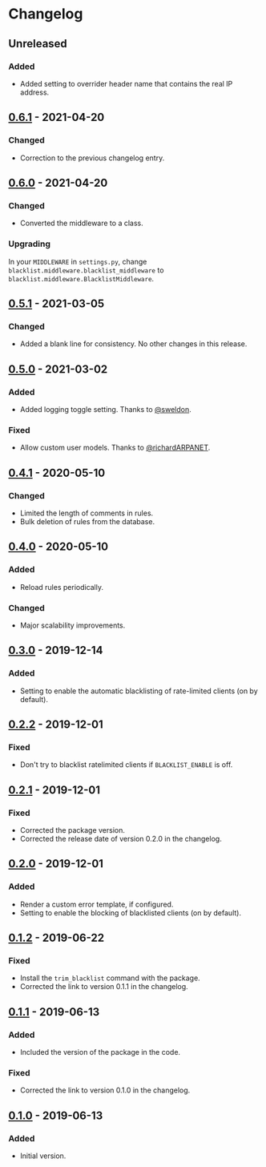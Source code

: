 # Changelog

## Unreleased
### Added
- Added setting to overrider header name that contains the real IP address.

## [0.6.1] - 2021-04-20
### Changed
- Correction to the previous changelog entry.

## [0.6.0] - 2021-04-20
### Changed
- Converted the middleware to a class.

### Upgrading
In your `MIDDLEWARE` in `settings.py`,
change `blacklist.middleware.blacklist_middleware` to `blacklist.middleware.BlacklistMiddleware`.

## [0.5.1] - 2021-03-05
### Changed
- Added a blank line for consistency. No other changes in this release.

## [0.5.0] - 2021-03-02
### Added
- Added logging toggle setting. Thanks to [@sweldon](https://github.com/sweldon).
### Fixed
- Allow custom user models. Thanks to [@richardARPANET](https://github.com/richardARPANET).

## [0.4.1] - 2020-05-10
### Changed
- Limited the length of comments in rules.
- Bulk deletion of rules from the database.

## [0.4.0] - 2020-05-10
### Added
- Reload rules periodically.
### Changed
- Major scalability improvements.

## [0.3.0] - 2019-12-14
### Added
- Setting to enable the automatic blacklisting of rate-limited clients (on by default).

## [0.2.2] - 2019-12-01
### Fixed
- Don't try to blacklist ratelimited clients if `BLACKLIST_ENABLE` is off.

## [0.2.1] - 2019-12-01
### Fixed
- Corrected the package version.
- Corrected the release date of version 0.2.0 in the changelog.

## [0.2.0] - 2019-12-01
### Added
- Render a custom error template, if configured.
- Setting to enable the blocking of blacklisted clients (on by default).

## [0.1.2] - 2019-06-22
### Fixed
- Install the `trim_blacklist` command with the package.
- Corrected the link to version 0.1.1 in the changelog.

## [0.1.1] - 2019-06-13
### Added
- Included the version of the package in the code.

### Fixed
- Corrected the link to version 0.1.0 in the changelog.

## [0.1.0] - 2019-06-13
### Added
- Initial version.

[0.6.1]: https://github.com/vsemionov/django-blacklist/compare/0.6.0...0.6.1
[0.6.0]: https://github.com/vsemionov/django-blacklist/compare/0.5.1...0.6.0
[0.5.1]: https://github.com/vsemionov/django-blacklist/compare/0.5.0...0.5.1
[0.5.0]: https://github.com/vsemionov/django-blacklist/compare/0.4.1...0.5.0
[0.4.1]: https://github.com/vsemionov/django-blacklist/compare/0.4.0...0.4.1
[0.4.0]: https://github.com/vsemionov/django-blacklist/compare/0.3.0...0.4.0
[0.3.0]: https://github.com/vsemionov/django-blacklist/compare/0.2.2...0.3.0
[0.2.2]: https://github.com/vsemionov/django-blacklist/compare/0.2.1...0.2.2
[0.2.1]: https://github.com/vsemionov/django-blacklist/compare/0.2.0...0.2.1
[0.2.0]: https://github.com/vsemionov/django-blacklist/compare/0.1.2...0.2.0
[0.1.2]: https://github.com/vsemionov/django-blacklist/compare/0.1.1...0.1.2
[0.1.1]: https://github.com/vsemionov/django-blacklist/compare/0.1.0...0.1.1
[0.1.0]: https://github.com/vsemionov/django-blacklist/releases/tag/0.1.0
